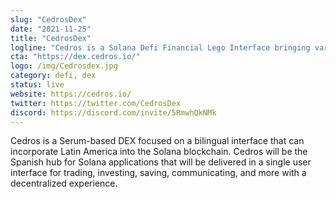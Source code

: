 ```yaml
---
slug: "CedrosDex"
date: "2021-11-25"
title: "CedrosDex"
logline: "Cedros is a Solana Defi Financial Lego Interface bringing various dapps under one easy to use place for the Latam Market."
cta: "https://dex.cedros.io/"
logo: /img/Cedrosdex.jpg
category: defi, dex
status: live
website: https://cedros.io/
twitter: https://twitter.com/CedrosDex
discord: https://discord.com/invite/5RmwhQkNMk
---
```

Cedros is a Serum-based DEX focused on a bilingual interface that can incorporate Latin America into the Solana blockchain. Cedros will be the Spanish hub for Solana applications that will be delivered in a single user interface for trading, investing, saving, communicating, and more with a decentralized experience.